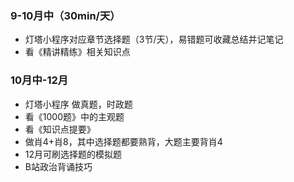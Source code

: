 ### 9-10月中（30min/天）

-   灯塔小程序对应章节选择题（3节/天），易错题可收藏总结并记笔记
-   看《精讲精练》相关知识点

### 10月中-12月

-   灯塔小程序 做真题，时政题
-   看《1000题》中的主观题
-   看《知识点提要》
-   做肖4+肖8，其中选择题都要熟背，大题主要背肖4
-   12月可刷选择题的模拟题
-   B站政治背诵技巧
